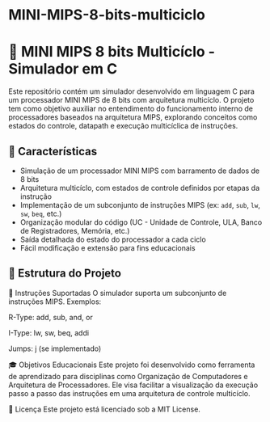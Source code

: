 # MINI-MIPS-8-bits-multiciclo

# 🧠 MINI MIPS 8 bits Multicíclo - Simulador em C

Este repositório contém um simulador desenvolvido em linguagem C para um processador MINI MIPS de 8 bits com arquitetura multicíclo. O projeto tem como objetivo auxiliar no entendimento do funcionamento interno de processadores baseados na arquitetura MIPS, explorando conceitos como estados do controle, datapath e execução multicíclica de instruções.

## 🚀 Características

- Simulação de um processador MINI MIPS com barramento de dados de 8 bits
- Arquitetura multicíclo, com estados de controle definidos por etapas da instrução
- Implementação de um subconjunto de instruções MIPS (ex: `add`, `sub`, `lw`, `sw`, `beq`, etc.)
- Organização modular do código (UC - Unidade de Controle, ULA, Banco de Registradores, Memória, etc.)
- Saída detalhada do estado do processador a cada ciclo
- Fácil modificação e extensão para fins educacionais

## 📁 Estrutura do Projeto

📘 Instruções Suportadas
O simulador suporta um subconjunto de instruções MIPS. Exemplos:

R-Type: add, sub, and, or

I-Type: lw, sw, beq, addi

Jumps: j (se implementado)

🎓 Objetivos Educacionais
Este projeto foi desenvolvido como ferramenta de aprendizado para disciplinas como Organização de Computadores e Arquitetura de Processadores. Ele visa facilitar a visualização da execução passo a passo das instruções em uma arquitetura de controle multicíclo.

📄 Licença
Este projeto está licenciado sob a MIT License.

